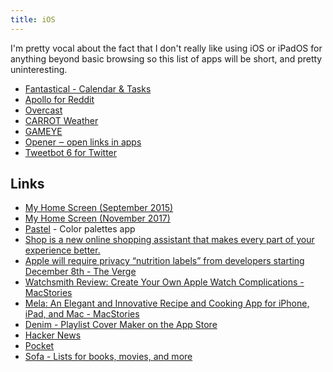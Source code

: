 ```yaml
---
title: iOS
---
```


I'm pretty vocal about the fact that I don't really like using iOS or iPadOS for anything beyond basic browsing so this list of apps will be short, and pretty uninteresting.

- [‎Fantastical - Calendar & Tasks](https://apps.apple.com/gb/app/fantastical-calendar-tasks/id718043190)
- [‎Apollo for Reddit](https://apps.apple.com/gb/app/apollo-for-reddit/id979274575)
- [‎Overcast](https://apps.apple.com/us/app/overcast/id888422857)
- [‎CARROT Weather](https://apps.apple.com/us/app/carrot-weather/id961390574)
- [‎GAMEYE](https://apps.apple.com/us/app/gameye/id1105342771)
- [‎Opener ‒ open links in apps](https://apps.apple.com/gb/app/opener-open-links-in-apps/id989565871)
- [‎Tweetbot 6 for Twitter](https://apps.apple.com/us/app/tweetbot-6-for-twitter/id1527500834)


## Links

- [My Home Screen (September 2015)](https://rknight.me/homescreen-september-2015/)
- [My Home Screen (November 2017)](https://rknight.me/homescreen-november-2017/)
- [‎Pastel](https://apps.apple.com/us/app/pastel/id413897608) - Color palettes app
- [Shop is a new online shopping assistant that makes every part of your experience better.](https://shop.app/)
- [Apple will require privacy “nutrition labels” from developers starting December 8th - The Verge](https://www.theverge.com/2020/11/5/21551926/apple-privacy-developers-nutrition-labels-app-store-ios-14)
- [Watchsmith Review: Create Your Own Apple Watch Complications - MacStories](https://www.macstories.net/reviews/watchsmith-review-create-your-own-apple-watch-complications/)
- [Mela: An Elegant and Innovative Recipe and Cooking App for iPhone, iPad, and Mac - MacStories](https://www.macstories.net/reviews/mela-an-elegant-and-innovative-recipe-and-cooking-app-for-iphone-ipad-and-mac/)
- [‎Denim - Playlist Cover Maker on the App Store](https://apps.apple.com/us/app/denim-playlist-cover-maker/id1532250420)
- [Hacker News](https://news.ycombinator.com/)
- [Pocket](https://getpocket.com/my-list)
- [Sofa - Lists for books, movies, and more](https://www.sofahq.com/)